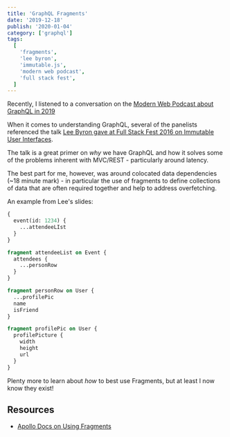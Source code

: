```yaml
---
title: 'GraphQL Fragments'
date: '2019-12-18'
publish: '2020-01-04'
category: ['graphql']
tags:
  [
    'fragments',
    'lee byron',
    'immutable.js',
    'modern web podcast',
    'full stack fest',
  ]
---
```


Recently, I listened to a conversation on the [Modern Web Podcast about GraphQL in 2019](https://modernweb.podbean.com/e/s05e22-modern-web-podcast-whats-up-with-graphql-2019-with-tracy-lee-rob-ocel-tanmai-gopal-and-uri-goldshtein/)

When it comes to understanding GraphQL, several of the panelists referenced the talk [Lee Byron gave at Full Stack Fest 2016 on Immutable User Interfaces](https://www.youtube.com/watch?v=pLvrZPSzHxo).

The talk is a great primer on _why_ we have GraphQL and how it solves some of the problems inherent with MVC/REST - particularly around latency.

The best part for me, however, was around colocated data dependencies (~18 minute mark) - in particular the use of fragments to define collections of data that are often required together and help to address overfetching.

An example from Lee's slides:

```graphql
{
  event(id: 1234) {
    ...attendeeLIst
  }
}

fragment attendeeList on Event {
  attendees {
    ...personRow
  }
}

fragment personRow on User {
  ...profilePic
  name
  isFriend
}

fragment profilePic on User {
  profilePicture {
    width
    height
    url
  }
}
```

Plenty more to learn about _how_ to best use Fragments, but at least I now know they exist!

## Resources

*  [Apollo Docs on Using Fragments](https://www.apollographql.com/docs/react/data/fragments/)
